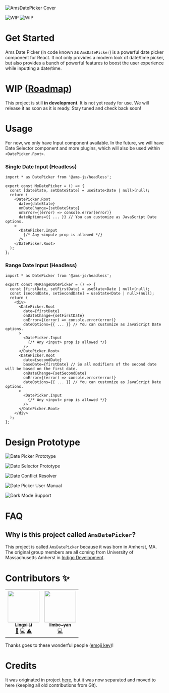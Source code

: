 ![AmsDatePicker Cover](https://imagedelivery.net/Dr98IMl5gQ9tPkFM5JRcng/d6bffcf4-bee4-4235-de19-b68a0be89800/HD)

![WIP](https://img.shields.io/badge/Headless-0.0.5-blue.svg?style=flat-square) ![WIP](https://img.shields.io/badge/Styled-Work%20in%20progress-red.svg?style=flat-square)

# Get Started

Ams Date Picker (in code known as `AmsDatePicker`) is a powerful date picker component for React. It not only provides a modern look of date/time picker, but also provides a bunch of powerful features to boost the user experience while inputting a date/time.

# WIP ([Roadmap](https://github.com/lilingxi01/ams-date-picker/issues/2))

This project is still **in development**. It is not yet ready for use. We will release it as soon as it is ready. Stay tuned and check back soon!

# Usage

For now, we only have Input component available. In the future, we will have Date Selector component and more plugins, which will also be used within `<DatePicker.Root>`.

### Single Date Input (Headless)

```tsx
import * as DatePicker from '@ams-js/headless';

export const MyDatePicker = () => {
  const [dateState, setDateState] = useState<Date | null>(null);
  return (
    <DatePicker.Root
      date={dateState}
      onDateChange={setDateState}
      onError={(error) => console.error(error)}
      dateOptions={{ ... }} // You can customize as JavaScript Date options.
    >
      <DatePicker.Input
        {/* Any <input> prop is allowed */}
      />
    </DatePicker.Root>
  );
};
```

### Range Date Input (Headless)

```tsx
import * as DatePicker from '@ams-js/headless';

export const MyRangeDatePicker = () => {
  const [firstDate, setFirstDate] = useState<Date | null>(null);
  const [secondDate, setSecondDate] = useState<Date | null>(null);
  return (
    <div>
      <DatePicker.Root
        date={firstDate}
        onDateChange={setFirstDate}
        onError={(error) => console.error(error)}
        dateOptions={{ ... }} // You can customize as JavaScript Date options.
      >
        <DatePicker.Input
          {/* Any <input> prop is allowed */}
        />
      </DatePicker.Root>
      <DatePicker.Root
        date={secondDate}
        baseDate={firstDate} // So all modifiers of the second date will be based on the first date.
        onDateChange={setSecondDate}
        onError={(error) => console.error(error)}
        dateOptions={{ ... }} // You can customize as JavaScript Date options.
      >
        <DatePicker.Input
          {/* Any <input> prop is allowed */}
        />
      </DatePicker.Root>
    </div>
  );
};
```

# Design Prototype

![Date Picker Prototype](https://user-images.githubusercontent.com/36816148/169880375-a60d1198-dd6f-4add-ac62-b86d6cc41918.png)

![Date Selector Prototype](https://user-images.githubusercontent.com/36816148/169880433-96701a89-691f-413f-b954-404882d28dbf.png)

![Date Conflict Resolver](https://user-images.githubusercontent.com/36816148/169919720-1828b8d7-0862-4868-abb9-2a89a2170c33.png)

![Date Picker User Manual](https://user-images.githubusercontent.com/36816148/170132516-99c20992-d004-4a4e-b420-b1cfa76e6ca7.png)

![Dark Mode Support](https://user-images.githubusercontent.com/36816148/172277845-26b2d8be-733f-4c50-8655-f4496bcd2f7b.png)

# FAQ

## Why is this project called `AmsDatePicker`?

This project is called `AmsDatePicker` because it was born in Amherst, MA. The original group members are all coming from University of Massachusetts Amherst in [Indigo Development](https://github.com/mbucc/320-S22-Track2/wiki/Indigo).

# Contributors ✨

<!-- ALL-CONTRIBUTORS-LIST:START - Do not remove or modify this section -->
<!-- prettier-ignore-start -->
<!-- markdownlint-disable -->
<table>
  <tr>
    <td align="center"><a href="https://lingxi.li"><img src="https://avatars.githubusercontent.com/u/36816148?v=4?s=100" width="100px;" alt=""/><br /><sub><b>Lingxi Li</b></sub></a><br /><a href="#design-lilingxi01" title="Design">🎨</a> <a href="https://github.com/lilingxi01/ams-date-picker/commits?author=lilingxi01" title="Code">💻</a> <a href="https://github.com/lilingxi01/ams-date-picker/commits?author=lilingxi01" title="Tests">⚠️</a></td>
    <td align="center"><a href="https://github.com/limbo-yan"><img src="https://avatars.githubusercontent.com/u/46770483?v=4?s=100" width="100px;" alt=""/><br /><sub><b>limbo-yan</b></sub></a><br /><a href="https://github.com/lilingxi01/ams-date-picker/commits?author=limbo-yan" title="Code">💻</a></td>
  </tr>
</table>

<!-- markdownlint-restore -->
<!-- prettier-ignore-end -->

<!-- ALL-CONTRIBUTORS-LIST:END -->

Thanks goes to these wonderful people ([emoji key](https://allcontributors.org/docs/en/emoji-key))!

# Credits

It was originated in project [here](https://github.com/mbucc/320-S22-Track2), but it was now separated and moved to here (keeping all old contributions from Git).

